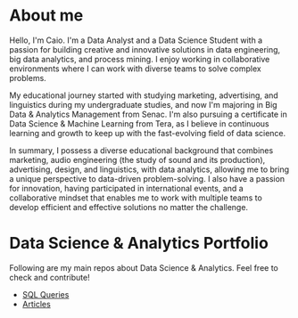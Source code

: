 # About me

Hello, I'm Caio. I'm a Data Analyst and a Data Science Student with a passion for building creative and innovative solutions in data engineering, big data analytics, and process mining. I enjoy working in collaborative environments where I can work with diverse teams to solve complex problems.

My educational journey started with studying marketing, advertising, and linguistics during my undergraduate studies, and now I'm majoring in Big Data & Analytics Management from Senac. I'm also pursuing a certificate in Data Science & Machine Learning from Tera, as I believe in continuous learning and growth to keep up with the fast-evolving field of data science.

In summary, I possess a diverse educational background that combines marketing, audio engineering (the study of sound and its production), advertising, design, and linguistics, with data analytics, allowing me to bring a unique perspective to data-driven problem-solving. I also have a passion for innovation, having participated in international events, and a collaborative mindset that enables me to work with multiple teams to develop efficient and effective solutions no matter the challenge.

# Data Science & Analytics Portfolio

Following are my main repos about Data Science & Analytics. Feel free to check and contribute!

- [SQL Queries](https://github.com/caiosaldanha/sql_queries)
- [Articles](https://github.com/caiosaldanha/articles)
